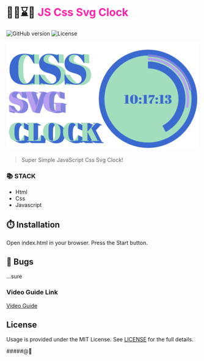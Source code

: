 # 🏋️‍♂️⌛🥇 <span style="color:#f2a">JS Css Svg Clock</span>


![GitHub version](https://img.shields.io/badge/version-v1.0.0-blue.svg)
![License](https://img.shields.io/github/license/yilber/readme-boilerplate.svg)


<!-- ## Background -->

![image](./imgs/front.png)

> Super Simple JavaScript Css Svg Clock!

### 📚 STACK
- Html
- Css
- Javascript


## ⏱️ Installation

Open index.html in your browser.
Press the Start button.

## 🐛 Bugs

...sure

### Video Guide Link
    
[Video Guide]()

## License

Usage is provided under the MIT License. See [LICENSE](https://github.com/Yilber/readme-boilerplate/blob/master/LICENSE) for the full details.

#####@🥋